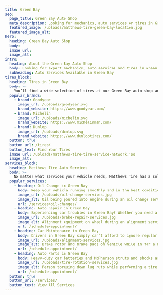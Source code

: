 ```yaml
---
title: Green Bay
seo:
  page_title: Green Bay Auto Shop
  meta_description: Looking for mechanics, auto services or tires in Green Bay, WI? Matthews Tire has a convenient auto shop near you! Schedule your appointment today.
  featured_image: /uploads/matthews-tire-green-bay-location.jpg
  featured_image_alt:
hero:
  heading: Green Bay Auto Shop
  body:
  image_url:
  image_alt:
intro:
  heading: About the Green Bay Auto Shop
  body: Looking for expert mechanics, auto services and tires in Green Bay? With an auto shop conveniently located near Bay Park Square, you’re never far from the top-quality tires and auto services available at the Green Bay Matthews Tire.
  subheading: Auto Services Available in Green Bay
tires_block:
  heading: Tires in Green Bay
  body: >-
    You’ll find a wide selection of tires at our Green Bay auto shop and tire center. Choose from the best tire brands available, including Goodyear, Michelin, Firestone and more. Our expert technicians will get your new tires installed and ready to roll all throughout Green Bay and beyond!
  popular_brands:
    - brand: Goodyear
      image_url: /uploads/goodyear.svg
      brand_website: https://www.goodyear.com/
    - brand: Michelin
      image_url: /uploads/michelin.svg
      brand_website: https://www.michelinman.com/
    - brand: Dunlop
      image_url: /uploads/dunlop.svg
      brand_website: https://www.dunloptires.com/
  button: true
  button_url: /tires/
  button_text: Find Your Tires
  image_url: /uploads/matthews-tire-tire-service-network.jpg
  image_alt:
services_block:
  heading: Matthews Tire Auto Services
  body: >-
    No matter what services your vehicle needs, Matthews Tire has a solution. View our popular maintenance and auto repair services to learn more.
  popular_services:
    - heading: Oil Change in Green Bay
      body: Keep your vehicle running smoothly and in the best condition with a Matthews Tire oil change, available at our Green Bay auto shop.
      image_url: /uploads/oil-change-services.jpg
      image_alt: Oil being poured into engine during an oil change service
      url: /services/oil-changes/
    - heading: Auto Repair in Green Bay
      body: Experiencing car troubles in Green Bay? Whether you need a tire repair, brake replacement or full engine overhaul, our mechanics in Green Bay have the experience and knowledge to repair your car and get you back out on the road.
      image_url: /uploads/brake-repair-services.jpg
      image_alt: Alignment equipment on wheel during an alignment service
      url: /schedule-appointment/
    - heading: Car Maintenance in Green Bay
      body: Drivers in Green Bay simply can’t afford to ignore regular car maintenance! When you need a top-quality oil change, alignment, tire rotation or other maintenance services, the auto experts at Matthews Tire are here to help.
      image_url: /uploads/alignment-services.jpg
      image_alt: Brake rotor and brake pads on vehicle while in for a brake repair service
      url: /schedule-appointment/
    - heading: Auto Parts in Green Bay
      body: Heavy-duty car batteries and McPherson struts and shocks are just some of the many dealer-quality auto parts we carry at our Green Bay location. Looking for a specific part? Contact us for assistance.
      image_url: /uploads/tire-rotation-services.jpg
      image_alt: Person torquing down lug nuts while performing a tire rotation service
      url: /schedule-appointment/
  button: true
  button_url: /services/
  button_text: View All Services
---
```

